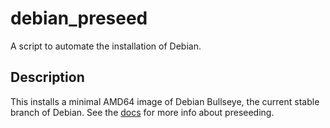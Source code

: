 # debian_preseed
A script to automate the installation of Debian. 

## Description

This installs a minimal AMD64 image of Debian Bullseye, the current stable branch of Debian.
See the [docs](https://wiki.debian.org/DebianInstaller/Preseed) for more info about preseeding.
